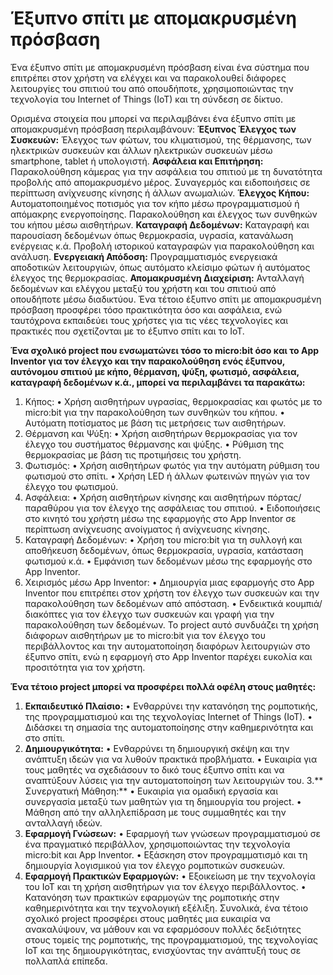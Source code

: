 # Έξυπνο σπίτι με απομακρυσμένη πρόσβαση

Ένα έξυπνο σπίτι με απομακρυσμένη πρόσβαση είναι ένα σύστημα που επιτρέπει στον χρήστη να ελέγχει και να παρακολουθεί διάφορες λειτουργίες του σπιτιού του από οπουδήποτε, χρησιμοποιώντας την τεχνολογία του Internet of Things (IoT) και τη σύνδεση σε δίκτυο.

Ορισμένα στοιχεία που μπορεί να περιλαμβάνει ένα έξυπνο σπίτι με απομακρυσμένη πρόσβαση περιλαμβάνουν:
**Έξυπνος Έλεγχος των Συσκευών:**
Έλεγχος των φώτων, του κλιματισμού, της θέρμανσης, των ηλεκτρικών συσκευών και άλλων ηλεκτρικών συσκευών μέσω smartphone, tablet ή υπολογιστή.
**Ασφάλεια και Επιτήρηση:**
Παρακολούθηση κάμερας για την ασφάλεια του σπιτιού με τη δυνατότητα προβολής από απομακρυσμένο μέρος.
Συναγερμός και ειδοποιήσεις σε περίπτωση ανίχνευσης κίνησης ή άλλων ανωμαλιών.
**Έλεγχος Κήπου:**
Αυτοματοποιημένος ποτισμός για τον κήπο μέσω προγραμματισμού ή απόμακρης ενεργοποίησης.
Παρακολούθηση και έλεγχος των συνθηκών του κήπου μέσω αισθητήρων.
**Καταγραφή Δεδομένων:**
Καταγραφή και παρουσίαση δεδομένων όπως θερμοκρασία, υγρασία, κατανάλωση ενέργειας κ.ά.
Προβολή ιστορικού καταγραφών για παρακολούθηση και ανάλυση.
**Ενεργειακή Απόδοση:**
Προγραμματισμός ενεργειακά αποδοτικών λειτουργιών, όπως αυτόματο κλείσιμο φώτων ή αυτόματος έλεγχος της θερμοκρασίας.
**Απομακρυσμένη Διαχείριση:**
Ανταλλαγή δεδομένων και ελέγχου μεταξύ του χρήστη και του σπιτιού από οπουδήποτε μέσω διαδικτύου.
Ένα τέτοιο έξυπνο σπίτι με απομακρυσμένη πρόσβαση προσφέρει τόσο πρακτικότητα όσο και ασφάλεια, ενώ ταυτόχρονα εκπαιδεύει τους χρήστες για τις νέες τεχνολογίες και πρακτικές που σχετίζονται με το έξυπνο σπίτι και το IoT.


**Ένα σχολικό project που ενσωματώνει τόσο το micro:bit όσο και το App Inventor για τον έλεγχο και την παρακολούθηση ενός έξυπνου, αυτόνομου σπιτιού με κήπο, θέρμανση, ψύξη, φωτισμό, ασφάλεια, καταγραφή δεδομένων κ.ά., μπορεί να περιλαμβάνει τα παρακάτω:**
1.	Κήπος:
•	Χρήση αισθητήρων υγρασίας, θερμοκρασίας και φωτός με το micro:bit για την παρακολούθηση των συνθηκών του κήπου.
•	Αυτόματη ποτίσματος με βάση τις μετρήσεις των αισθητήρων.
2.	Θέρμανση και Ψύξη:
•	Χρήση αισθητήρων θερμοκρασίας για τον έλεγχο του συστήματος θέρμανσης και ψύξης.
•	Ρύθμιση της θερμοκρασίας με βάση τις προτιμήσεις του χρήστη.
3.	Φωτισμός:
•	Χρήση αισθητήρων φωτός για την αυτόματη ρύθμιση του φωτισμού στο σπίτι.
•	Χρήση LED ή άλλων φωτεινών πηγών για τον έλεγχο του φωτισμού.
4.	Ασφάλεια:
•	Χρήση αισθητήρων κίνησης και αισθητήρων πόρτας/παραθύρου για τον έλεγχο της ασφάλειας του σπιτιού.
•	Ειδοποιήσεις στο κινητό του χρήστη μέσω της εφαρμογής στο App Inventor σε περίπτωση ανίχνευσης ανοίγματος ή ανίχνευσης κίνησης.
5.	Καταγραφή Δεδομένων:
•	Χρήση του micro:bit για τη συλλογή και αποθήκευση δεδομένων, όπως θερμοκρασία, υγρασία, κατάσταση φωτισμού κ.ά.
•	Εμφάνιση των δεδομένων μέσω της εφαρμογής στο App Inventor.
6.	Χειρισμός μέσω App Inventor:
•	Δημιουργία μιας εφαρμογής στο App Inventor που επιτρέπει στον χρήστη τον έλεγχο των συσκευών και την παρακολούθηση των δεδομένων από απόσταση.
•	Ενδεικτικά κουμπιά/διακόπτες για τον έλεγχο των συσκευών και γραφή για την παρακολούθηση των δεδομένων.
Το project αυτό συνδυάζει τη χρήση διάφορων αισθητήρων με το micro:bit για τον έλεγχο του περιβάλλοντος και την αυτοματοποίηση διαφόρων λειτουργιών στο έξυπνο σπίτι, ενώ η εφαρμογή στο App Inventor παρέχει ευκολία και προσιτότητα για τον χρήστη.

**Ένα τέτοιο project μπορεί να προσφέρει πολλά οφέλη στους μαθητές:**
1.	**Εκπαιδευτικό Πλαίσιο:**
•	Ενθαρρύνει την κατανόηση της ρομποτικής, της προγραμματισμού και της τεχνολογίας Internet of Things (IoT).
•	Διδάσκει τη σημασία της αυτοματοποίησης στην καθημερινότητα και στο σπίτι.
2.	**Δημιουργικότητα:**
•	Ενθαρρύνει τη δημιουργική σκέψη και την ανάπτυξη ιδεών για να λυθούν πρακτικά προβλήματα.
•	Ευκαιρία για τους μαθητές να σχεδιάσουν το δικό τους έξυπνο σπίτι και να αναπτύξουν λύσεις για την αυτοματοποίηση των λειτουργιών του.
3.**	Συνεργατική Μάθηση:**
•	Ευκαιρία για ομαδική εργασία και συνεργασία μεταξύ των μαθητών για τη δημιουργία του project.
•	Μάθηση από την αλληλεπίδραση με τους συμμαθητές και την ανταλλαγή ιδεών.
4.	**Εφαρμογή Γνώσεων:**
•	Εφαρμογή των γνώσεων προγραμματισμού σε ένα πραγματικό περιβάλλον, χρησιμοποιώντας την τεχνολογία micro:bit και App Inventor.
•	Εξάσκηση στον προγραμματισμό και τη δημιουργία λογισμικού για τον έλεγχο ρομποτικών συσκευών.
5.	**Εφαρμογή Πρακτικών Εφαρμογών:**
•	Εξοικείωση με την τεχνολογία του IoT και τη χρήση αισθητήρων για τον έλεγχο περιβάλλοντος.
•	Κατανόηση των πρακτικών εφαρμογών της ρομποτικής στην καθημερινότητα και την τεχνολογική εξέλιξη.
Συνολικά, ένα τέτοιο σχολικό project προσφέρει στους μαθητές μια ευκαιρία να ανακαλύψουν, να μάθουν και να εφαρμόσουν πολλές δεξιότητες στους τομείς της ρομποτικής, της προγραμματισμού, της τεχνολογίας IoT και της δημιουργικότητας, ενισχύοντας την ανάπτυξή τους σε πολλαπλά επίπεδα.



